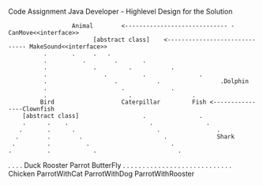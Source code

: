 Code Assignment Java Developer - Highlevel Design for the Solution

                      Animal		<----------------------------- -CanMove<<interface>>
							[abstract class] 	<------------------------------ MakeSound<<interface>>
              .       .     .   . 
              .          .        .       .
              .             .         .           .
              .                .          .               .
              .                   .           .                 .Dolphin
              .                     .             .
              .                       .                 .
             Bird                   Caterpillar         Fish <----------------Clownfish
        [abstract class]                  .               .
        .      .    .                       .               .
       .       .      .                       .                .
      .        .        .                       .              Shark
     .         .          .                       .
    .          .            .                       .
   .           .              .                       . 
Duck           Rooster        Parrot                  ButterFly
              .                 .   .   .
              .                 .     .     .
              .                 .        .      .
              .                 .         .         .
              .                 .           .           .
              .                 .            .              .
              .                 .              .                .
           Chicken          ParrotWithCat      ParrotWithDog      ParrotWithRooster
